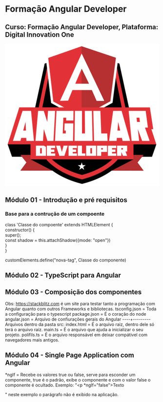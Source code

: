 # Formação Angular Developer
## Curso: Formação Angular Developer, Plataforma: Digital Innovation One
![imagem](/Imagens/Logo-Angular-Developer.webp)

## Módulo 01 - Introdução e pré requisitos

### Base para a contrução de um compoente

class 'Classe do compoente' extends HTMLElement { \
    constructor() {  \
      super();     \
      const shadow = this.attachShadow({mode: "open"})  \
    }  
}   

customElements.define("nova-tag", Classe do componente)  

## Módulo 02 - TypeScript para Angular
## Módulo 03 - Composição dos componentes
Obs: https://stackblitz.com é um site para testar tanto a programação com Angular quanto com outros Frameworks e bibliotecas.
tsconfig.json = Toda a configuração para o typescript
package.json = É o coração do node
angular.json = Arquivo de confiurações gerais do Angular
----+---------
Arquivos dentro da pasta src:
index.html = É o arquivo raiz, dentro dele só terá o arquivo raiz.
main.ts = É o arquivo que ajuda a inicializar o seu projeto.
polifils.ts = É o arquivo responsável em deixar compátivel com navegadores mais antigos.

## Módulo 04 - Single Page Application com Angular
*ngIf = Recebe os valores true ou false, serve para esconder um componente, true é o padrão, exibe o componente e com o valor false o componente é ocultado. Exemplo: "<p *ngIf="false">Texto</p>" neste exemplo o parágrafo não é exibido na aplicação.
